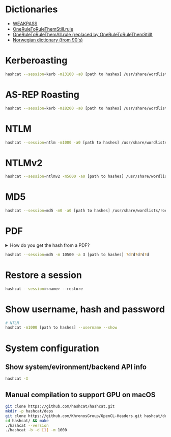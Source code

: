 # Dictionaries
- [WEAKPASS](https://weakpass.com/)
- [OneRuleToRuleThemStill.rule](https://github.com/stealthsploit/OneRuleToRuleThemStill)
- [OneRuleToRuleThemAll.rule (replaced by OneRuleToRuleThemStill)](https://github.com/NotSoSecure/password_cracking_rules)
- [Norwegian dictionary (from 90's)](https://www.cs.cmu.edu/afs/cs/project/ai-repository/ai/areas/nlp/corpora/ota/)

# Kerberoasting
```sh
hashcat --session=kerb -m13100 -a0 [path to hashes] /usr/share/wordlists/rockyou.txt
```

# AS-REP Roasting 
```sh
hashcat --session=kerb -m18200 -a0 [path to hashes] /usr/share/wordlists/rockyou.txt
```

# NTLM
```sh
hashcat --session=ntlm -m1000 -a0 [path to hashes] /usr/share/wordlists/rockyou.txt -r OneRuleToRuleThemStill.rule
```

# NTLMv2
```sh
hashcat --session=ntlmv2 -m5600 -a0 [path to hashes] /usr/share/wordlists/rockyou.txt 
```

# MD5
```sh
hashcat --session=md5 -m0 -a0 [path to hashes] /usr/share/wordlists/rockyou.txt 
```

# PDF
<details><summary>How do you get the hash from a PDF?</summary>
<p>

* [pdf2hashcat.py](https://github.com/stricture/hashstack-server-plugin-hashcat/blob/master/scrapers/pdf2hashcat.py)

```sh
./pdf2hashcat.py ./file.pdf > [path to hashes]
```

</p>
</details>

```sh
hashcat --session=md5 -m 10500 -a 3 [path to hashes] ?d?d?d?d?d
```

# Restore a session
```sh
hashcat --session=<name> --restore
```

# Show username, hash and password
```sh
# NTLM
hashcat -m1000 [path to hashes] --username --show
```

# System configuration

## Show system/evironment/backend API info
```sh
hashcat -I
```

## Manual compilation to support GPU on macOS
```sh
git clone https://github.com/hashcat/hashcat.git
mkdir -p hashcat/deps
git clone https://github.com/KhronosGroup/OpenCL-Headers.git hashcat/deps/OpenCL
cd hashcat/ && make
./hashcat --version
./hashcat -b -d [1] -m 1000
```
